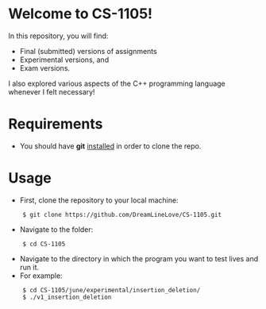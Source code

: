 # Welcome to CS-1105!

In this repository, you will find:
- Final (submitted) versions of assignments
- Experimental versions, and
- Exam versions.

I also explored various aspects of the C++ programming language whenever I felt necessary!

# Requirements
- You should have **git** <a href="http://git-scm.com">installed</a> in order to clone the repo.

# Usage
- First, clone the repository to your local machine:
```
    $ git clone https://github.com/DreamLineLove/CS-1105.git
```
- Navigate to the folder:
```
    $ cd CS-1105
```
- Navigate to the directory in which the program you want to test lives and run it. 
- For example:
```
    $ cd CS-1105/june/experimental/insertion_deletion/
    $ ./v1_insertion_deletion
```



